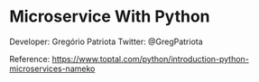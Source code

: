 # Microservice With Python
Developer: Gregório Patriota
Twitter: @GregPatriota

Reference: https://www.toptal.com/python/introduction-python-microservices-nameko
